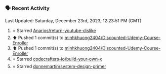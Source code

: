 ### 🗣 Recent Activity

<!--RECENT_ACTIVITY:last_update-->
Last Updated: Saturday, December 23rd, 2023, 12:23:51 PM (GMT)
<!--RECENT_ACTIVITY:last_update_end-->
<!--RECENT_ACTIVITY:start-->
1. ⭐ Starred [Anarios/return-youtube-dislike](https://github.com/Anarios/return-youtube-dislike)<br>
2. ⬆️ Pushed 1 commit(s) to [minhkhuong2404/Discounted-Udemy-Course-Enroller](https://github.com/minhkhuong2404/Discounted-Udemy-Course-Enroller)<br>
3. ⬆️ Pushed 1 commit(s) to [minhkhuong2404/Discounted-Udemy-Course-Enroller](https://github.com/minhkhuong2404/Discounted-Udemy-Course-Enroller)<br>
4. ⭐ Starred [codecrafters-io/build-your-own-x](https://github.com/codecrafters-io/build-your-own-x)<br>
5. ⭐ Starred [donnemartin/system-design-primer](https://github.com/donnemartin/system-design-primer)<br>
<!--RECENT_ACTIVITY:end-->

